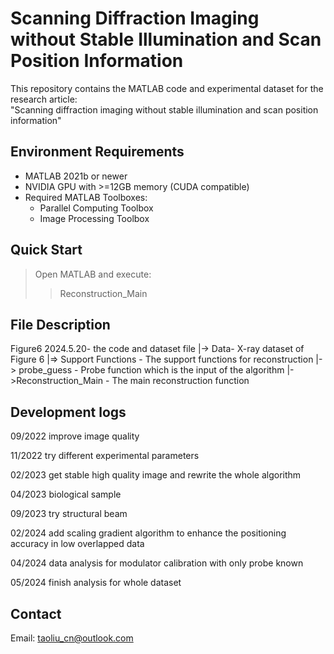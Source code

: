 
Scanning Diffraction Imaging without Stable Illumination and Scan Position Information  
====================================================================================
This repository contains the MATLAB code and experimental dataset for the research article:  
"Scanning diffraction imaging without stable illumination and scan position information"  

Environment Requirements 
---------------------------  
- MATLAB 2021b or newer  
- NVIDIA GPU with >=12GB memory (CUDA compatible)  
- Required MATLAB Toolboxes:  
  * Parallel Computing Toolbox  
  * Image Processing Toolbox 

Quick Start
---------------------------  
> Open MATLAB and execute:  
>> Reconstruction_Main  

File Description
---------------------------  
Figure6 2024.5.20- the code and dataset file
|-> Data- X-ray dataset of Figure 6
|=> Support Functions - The support functions for reconstruction
|-> probe_guess - Probe function which is the input of  the algorithm
|->Reconstruction_Main - The main reconstruction function

Development logs
---------------------------  
09/2022 improve image quality

11/2022 try different experimental parameters

02/2023 get stable high quality image and rewrite the whole algorithm

04/2023 biological sample

09/2023 try structural beam

02/2024 add scaling gradient algorithm to enhance the positioning accuracy in low overlapped data

04/2024 data analysis for modulator calibration with only probe known

05/2024 finish analysis for whole dataset


Contact
---------------------------  
Email: taoliu_cn@outlook.com
